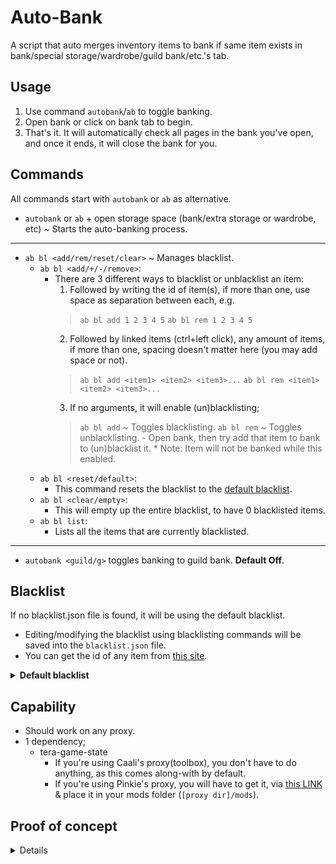 # Auto-Bank
  A script that auto merges inventory items to bank if same item exists in bank/special storage/wardrobe/guild bank/etc.'s tab.

## Usage
  1. Use command `autobank`/`ab` to toggle banking.
  2. Open bank or click on bank tab to begin.
  3. That's it. It will automatically check all pages in the bank you've open, and once it ends, it will close the bank for you.

## Commands
  All commands start with `autobank` or `ab` as alternative.

  - `autobank` or `ab` + open storage space (bank/extra storage or wardrobe, etc) ~ Starts the auto-banking process.
  ---
  - `ab bl <add/rem/reset/clear>` ~ Manages blacklist.
    * `ab bl <add/+/-/remove>`:
      - There are 3 different ways to blacklist or unblacklist an item:
        1. Followed by writing the id of item(s), if more than one, use space as separation between each, e.g.
          > `ab bl add 1 2 3 4 5`
          > `ab bl rem 1 2 3 4 5`
        2. Followed by linked items (ctrl+left click), any amount of items, if more than one, spacing doesn't matter here (you may add space or not).
          > `ab bl add <item1> <item2> <item3>...`
          > `ab bl rem <item1> <item2> <item3>...`
        3. If no arguments, it will enable (un)blacklisting;
          > `ab bl add` ~ Toggles blacklisting.
          > `ab bl rem` ~ Toggles unblacklisting.
            - Open bank, then try add that item to bank to (un)blacklist it. 
              * Note: Item will not be banked while this enabled.
    * `ab bl <reset/default>`:
      - This command resets the blacklist to the [default blacklist](##Blacklist).
    * `ab bl <clear/empty>`:
      - This will empty up the entire blacklist, to have 0 blacklisted items.
    * `ab bl list`:
      - Lists all the items that are currently blacklisted.
  ---
  - `autobank <guild/g>` toggles banking to guild bank. **Default Off**. 

## Blacklist
  If no blacklist.json file is found, it will be using the default blacklist.
  - Editing/modifying the blacklist using blacklisting commands will be saved into the `blacklist.json` file.
  - You can get the id of any item from [this site](https://teralore.com/en/).
  <details>
    <summary><b>Default blacklist</b></summary>
  
  - ID: 112     - [Rejuvenation Potion](https://teralore.com/en/item/112)
  - ID: 114     - [Valkyon Health Potion](https://teralore.com/en/item/114)
  - ID: 116     - [Health Potion](https://teralore.com/en/item/116)
  - ID: 194     - [Scroll of Rapid Resurrection](https://teralore.com/en/item/194)
  - ID: 130     - [Divine Infusion](https://teralore.com/en/item/130)
  - ID: 444     - [[Legacy] Bravery Potion](https://teralore.com/en/item/444)
  - ID: 6552    - [Prime Recovery Potable](https://teralore.com/en/item/6552)
  - ID: 6553    - [Superior Recovery Potable](https://teralore.com/en/item/6553)
  - ID: 6562    - [Prime Replenishment Potable](https://teralore.com/en/item/6562)
  - ID: 6563    - [Superior Replenishment Potable](https://teralore.com/en/item/6563)
  - ID: 9310    - [Veteran's HP Potion](https://teralore.com/en/item/9310)
  - ID: 9311    - [Veteran's MP Potion](https://teralore.com/en/item/9311)
  - ID: 60260   - [Goddess's Blessing](https://teralore.com/en/item/60260)
  - ID: 70000   - [Complete Crystalbind](https://teralore.com/en/item/70000)
  - ID: 80081   - [Lein's Dark Root Beer](https://teralore.com/en/item/80081)
  - ID: 80095   - [Federation Supply: Rejuvenation Potion](https://teralore.com/en/item/80095)
  - ID: 81209   - [Friendly Feast](https://teralore.com/en/item/81209)
  - ID: 150532  - [Strong Bravery Potion](https://teralore.com/en/item/150532)
  - ID: 150533  - [Strong Bravery Potion](https://teralore.com/en/item/150533)
  - ID: 150534  - [Strong Canephora Potion](https://teralore.com/en/item/150534)
  - ID: 150535  - [Strong Canephora Potion](https://teralore.com/en/item/150535)
  - ID: 150542  - [Bravery Potion](https://teralore.com/en/item/150542)
  - ID: 151643  - [Elleon's Mark of Valor](https://teralore.com/en/item/151643)
  - ID: 155324  - [Goddess's Blessing](https://teralore.com/en/item/155324)
  - ID: 160322  - [Goddess's Blessing](https://teralore.com/en/item/160322)
  - ID: 167001  - [Canephora Potion](https://teralore.com/en/item/167001)
  - ID: 177131  - [Pet Treat](https://teralore.com/en/item/177131)
  - ID: 177132  - [Pet Food](https://teralore.com/en/item/177132)
  - ID: 177133  - [Pet Snack](https://teralore.com/en/item/177133)
  - ID: 200529  - [Goddess's Blessing](https://teralore.com/en/item/200529)
  - ID: 200922  - [Superior Noctenium Elixir](https://teralore.com/en/item/200922)
  - ID: 200999  - [Prime Battle Solution](https://teralore.com/en/item/200999)
  - ID: 201957  - [Eren's Key](https://teralore.com/en/item/201957)
  - ID: 201958  - [Eren's Key](https://teralore.com/en/item/201958)
  - ID: 202015  - [Bravery Potion](https://teralore.com/en/item/202015)
  - ID: 206049  - [Puppy Figurine](https://teralore.com/en/item/206049)
  - ID: 206050  - [Piglet Figurine](https://teralore.com/en/item/206050)
  - ID: 206051  - [Popori Figurine](https://teralore.com/en/item/206051)
  </details>

## Capability
  * Should work on any proxy.
  * 1 dependency;
    - tera-game-state
      - If you're using Caali's proxy(toolbox), you don't have to do anything, as this comes along-with by default.
      - If you're using Pinkie's proxy, you will have to get it, via [this LINK](https://github.com/tera-mods-forks/tera-game-state) & place it in your mods folder (`[proxy dir]/mods`).


## Proof of concept
  <details>

![img](https://i.imgur.com/Pq25apV.gif)
  </details>